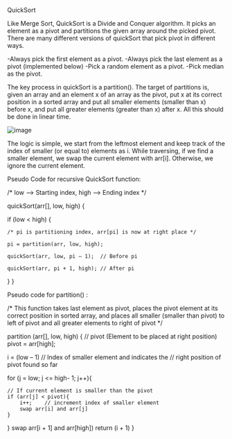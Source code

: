 QuickSort

Like Merge Sort, QuickSort is a Divide and Conquer algorithm. It picks an element as a pivot and partitions the given array around the picked pivot. There are many different versions of quickSort that pick pivot in different ways.

-Always pick the first element as a pivot. -Always pick the last element as a pivot (implemented below) -Pick a random element as a pivot. -Pick median as the pivot.

The key process in quickSort is a partition(). The target of partitions is, given an array and an element x of an array as the pivot, put x at its correct position in a sorted array and put all smaller elements (smaller than x) before x, and put all greater elements (greater than x) after x. All this should be done in linear time.

![image](https://user-images.githubusercontent.com/108449281/200128137-132fb3f7-4e96-4497-ba83-a4adfe3db846.png)


The logic is simple, we start from the leftmost element and keep track of the index of smaller (or equal to) elements as i. While traversing, if we find a smaller element, we swap the current element with arr[i]. Otherwise, we ignore the current element.

Pseudo Code for recursive QuickSort function:

/* low –> Starting index, high –> Ending index */

quickSort(arr[], low, high) {

if (low < high) {

    /* pi is partitioning index, arr[pi] is now at right place */

    pi = partition(arr, low, high);

    quickSort(arr, low, pi – 1);  // Before pi

    quickSort(arr, pi + 1, high); // After pi

}
}

Pseudo code for partition() :

/* This function takes last element as pivot, places the pivot element at its correct position in sorted array, and places all smaller (smaller than pivot) to left of pivot and all greater elements to right of pivot */

partition (arr[], low, high) { // pivot (Element to be placed at right position) pivot = arr[high];

i = (low – 1)  // Index of smaller element and indicates the 
// right position of pivot found so far

for (j = low; j <= high- 1; j++){

    // If current element is smaller than the pivot
    if (arr[j] < pivot){
        i++;    // increment index of smaller element
        swap arr[i] and arr[j]
    }
}
swap arr[i + 1] and arr[high])
return (i + 1)
}
